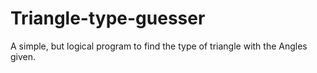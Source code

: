# Triangle-type-guesser
A simple, but logical program to find the type of triangle with the Angles given.
